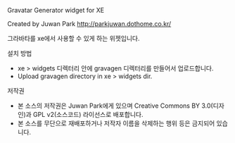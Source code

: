 Gravatar Generator widget for XE

Created by Juwan Park
http://parkjuwan.dothome.co.kr/

그라바타를 xe에서 사용할 수 있게 하는 위젯입니다.

설치 방법
* xe > widgets 디렉터리 안에 gravagen 디렉터리를 만들어서 업로드합니다.
* Upload gravagen directory in xe > widgets dir.

저작권
* 본 소스의 저작권은 Juwan Park에게 있으며 Creative Commons BY 3.0(디자인)과 GPL v2(소스코드) 라이선스로 배포합니다.
* 본 소스를 무단으로 재배포하거나 저작자 이름을 삭제하는 행위 등은 금지되어 있습니다.
